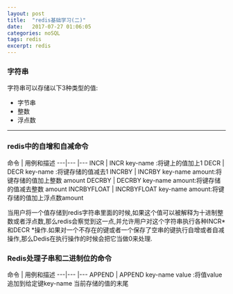 ```yaml
---
layout: post
title:  "redis基础学习(二)"
date:   2017-07-27 01:06:05
categories: noSQL
tags: redis
excerpt: redis
---
```


### 字符串

字符串可以存储以下3种类型的值:

- 字节串
- 整数
- 浮点数

---


### redis中的自增和自减命令


命令 | 用例和描述
---|--- |---
INCR | INCR key-name :将键上的值加上1
DECR | DECR key-name :将键存储的值减去1
INCRBY | INCRBY key-name amount:将键存储的值加上整数 amount
DECRBY | DECRBY key-name amount:将键存储的值减去整数 amount
INCRBYFLOAT | INCRBYFLOAT key-name amount:将键存储的值加上浮点数amount

当用户将一个值存储到redis字符串里面的时候,如果这个值可以被解释为十进制整数或者浮点数,那么redis会察觉到这一点,并允许用户对这个字符串执行各种INCR* 和DECR *操作.如果对一个不存在的键或者一个保存了空串的键执行自增或者自减操作,那么Dedis在执行操作的时候会把它当做0来处理.


###  Redis处理子串和二进制位的命令

命令 | 用例和描述
---|--- |---
APPEND | APPEND key-name value :将值value追加到给定键key-name 当前存储的值的末尾
